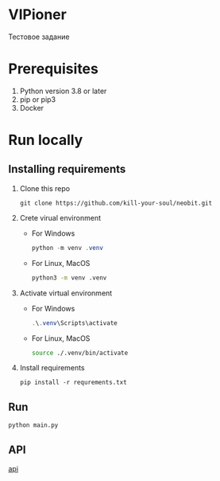 # VIPioner

Тестовое задание

# Prerequisites

1. Python version 3.8 or later
2. pip or pip3 
3. Docker

# Run locally

## Installing requirements


1. Clone this repo

    ```
    git clone https://github.com/kill-your-soul/neobit.git
    ```

2. Crete virual environment

    - For Windows
        ```powershell
        python -m venv .venv
        ```

    - For Linux, MacOS
        ```bash
        python3 -m venv .venv
        ```

3. Activate virtual environment

    - For Windows
        ```powershell
        .\.venv\Scripts\activate
        ```

    - For Linux, MacOS
        ```bash
        source ./.venv/bin/activate
        ```

4. Install requirements

    ```
    pip install -r requrements.txt
    ```

## Run 

```
python main.py
```

## API

[api](./API/api.md)
